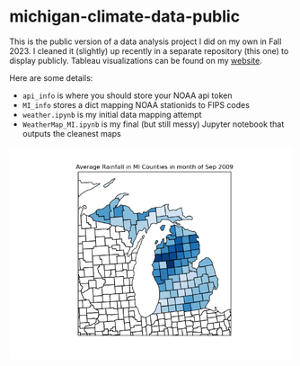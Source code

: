# michigan-climate-data-public
This is the public version of a data analysis project I did on my own in Fall 2023. I cleaned it (slightly) up recently in a separate repository (this one) to display publicly. Tableau visualizations can be found on my [website](https://clstith.github.io/michigan-climate/).

Here are some details:  
* `api_info` is where you should store your NOAA api token
* `MI_info` stores a dict mapping NOAA stationids to FIPS codes
* `weather.ipynb` is my initial data mapping attempt 
* `WeatherMap_MI.ipynb` is my final (but still messy) Jupyter notebook that outputs the cleanest maps 

![alt text](https://github.com/clstith/michigan-climate-data-public/blob/cfff60bbeaae3dcf64126099756517f6f1391f36/example-images/MI_rainfall_county_Sep_2009.png)
